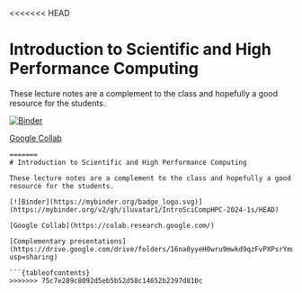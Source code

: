 <<<<<<< HEAD
# Introduction to Scientific and High Performance Computing

These lecture notes are a complement to the class and hopefully a good resource for the students.

[![Binder](https://mybinder.org/badge_logo.svg)](https://mybinder.org/v2/gh/iluvatar1/IntroSciCompHPC-2024-1s/HEAD)

[Google Collab](https://colab.research.google.com/)

```{tableofcontents}
=======
# Introduction to Scientific and High Performance Computing

These lecture notes are a complement to the class and hopefully a good resource for the students.

[![Binder](https://mybinder.org/badge_logo.svg)](https://mybinder.org/v2/gh/iluvatar1/IntroSciCompHPC-2024-1s/HEAD)

[Google Collab](https://colab.research.google.com/)

[Complementary presentations](https://drive.google.com/drive/folders/16na0yyeH0wru9mwkd9qzFvPXPsrYmqKI?usp=sharing)

```{tableofcontents}
>>>>>>> 75c7e289c8092d5eb5b52d58c14652b2397d810c
```